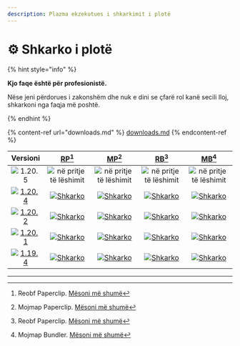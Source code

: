 ```yaml
---
description: Plazma ekzekutues i shkarkimit i plotë
---
```


# ⚙️ Shkarko i plotë

{% hint style="info" %}

**Kjo faqe është për profesionistë.**

Nëse jeni përdorues i zakonshëm dhe nuk e dini se çfarë rol kanë secili lloj,
shkarkoni nga faqja më poshtë.

{% endhint %}

{% content-ref url="downloads.md" %}
[downloads.md](downloads.md)
{% endcontent-ref %}

[wtr]: https://badge.plazmamc.org/0/Prishtina%20në%20pritje

|                                      Versioni                                     |                             [RP](#user-content-fn-1)[^1]                             |                             [MP](#user-content-fn-2)[^2]                             |                             [RB](#user-content-fn-3)[^3]                             |                             [MB](#user-content-fn-4)[^4]                             |
| :-------------------------------------------------------------------------------: | :----------------------------------------------------------------------------------: | :----------------------------------------------------------------------------------: | :----------------------------------------------------------------------------------: | :----------------------------------------------------------------------------------: |
|                   ![1.20.5](https://badge.plazmamc.org/0/1.20.5)                  |                             ![në pritje të lëshimit][wtr]                            |                             ![në pritje të lëshimit][wtr]                            |                             ![në pritje të lëshimit][wtr]                            |                             ![në pritje të lëshimit][wtr]                            |
| [![1.20.4](https://badge.plazmamc.org/2/1.20.4)](https://git.plazmamc.org/1.20.4) | [![Shkarko](https://badge.plazmamc.org/1/Shkarko)](https://dl.plazmamc.org/1.20.4/0) | [![Shkarko](https://badge.plazmamc.org/1/Shkarko)](https://dl.plazmamc.org/1.20.4/1) | [![Shkarko](https://badge.plazmamc.org/1/Shkarko)](https://dl.plazmamc.org/1.20.4/2) | [![Shkarko](https://badge.plazmamc.org/1/Shkarko)](https://dl.plazmamc.org/1.20.4/3) |
| [![1.20.2](https://badge.plazmamc.org/6/1.20.2)](https://git.plazmamc.org/1.20.2) | [![Shkarko](https://badge.plazmamc.org/1/Shkarko)](https://dl.plazmamc.org/1.20.2/0) | [![Shkarko](https://badge.plazmamc.org/1/Shkarko)](https://dl.plazmamc.org/1.20.2/1) | [![Shkarko](https://badge.plazmamc.org/1/Shkarko)](https://dl.plazmamc.org/1.20.2/2) | [![Shkarko](https://badge.plazmamc.org/1/Shkarko)](https://dl.plazmamc.org/1.20.2/3) |
| [![1.20.1](https://badge.plazmamc.org/4/1.20.1)](https://git.plazmamc.org/1.20.1) | [![Shkarko](https://badge.plazmamc.org/1/Shkarko)](https://dl.plazmamc.org/1.20.1/0) | [![Shkarko](https://badge.plazmamc.org/1/Shkarko)](https://dl.plazmamc.org/1.20.1/1) | [![Shkarko](https://badge.plazmamc.org/1/Shkarko)](https://dl.plazmamc.org/1.20.1/2) | [![Shkarko](https://badge.plazmamc.org/1/Shkarko)](https://dl.plazmamc.org/1.20.1/3) |
| [![1.19.4](https://badge.plazmamc.org/4/1.19.4)](https://git.plazmamc.org/1.19.4) | [![Shkarko](https://badge.plazmamc.org/1/Shkarko)](https://dl.plazmamc.org/1.19.4/0) | [![Shkarko](https://badge.plazmamc.org/1/Shkarko)](https://dl.plazmamc.org/1.19.4/1) | [![Shkarko](https://badge.plazmamc.org/1/Shkarko)](https://dl.plazmamc.org/1.19.4/2) | [![Shkarko](https://badge.plazmamc.org/1/Shkarko)](https://dl.plazmamc.org/1.19.4/3) |

***

[^1]: Reobf Paperclip. [Mësoni më shumë](../administration/getting-started#id-2)

[^2]: Mojmap Paperclip. [Mësoni më shumë](../administration/getting-started#id-2)

[^3]: Reobf Paperclip. [Mësoni më shumë](../administration/getting-started#id-2)

[^4]: Mojmap Bundler. [Mësoni më shumë](../administration/getting-started#id-2)
